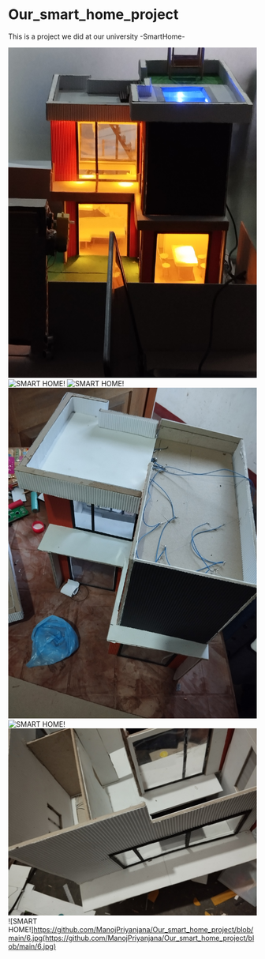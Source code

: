 # Our_smart_home_project
This is a project we did at our university  -SmartHome-

![SMART HOME!](https://github.com/ManojPriyanjana/Our_smart_home_project/blob/main/7.jpg)
![SMART HOME!](https://github.com/ManojPriyanjana/Our_smart_home_project/blob/main/4.jpg)
![SMART HOME!](https://github.com/ManojPriyanjana/Our_smart_home_project/blob/main/5.jpg)
![SMART HOME!](https://github.com/ManojPriyanjana/Our_smart_home_project/blob/main/3.jpg)
![SMART HOME!](https://github.com/ManojPriyanjana/Our_smart_home_project/blob/main/2.jpg)
![SMART HOME!](https://github.com/ManojPriyanjana/Our_smart_home_project/blob/main/1.jpg)
![SMART HOME!]https://github.com/ManojPriyanjana/Our_smart_home_project/blob/main/6.jpg(https://github.com/ManojPriyanjana/Our_smart_home_project/blob/main/6.jpg)


